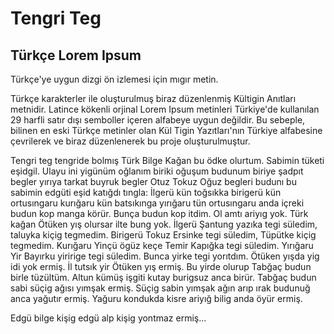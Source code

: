 
Tengri Teg
==========

Türkçe Lorem Ipsum
------------------

Türkçe'ye uygun dizgi ön izlemesi için mıgır metin. 

Türkçe karakterler ile oluşturulmuş biraz düzenlenmiş Kültigin Anıtları metnidir. Latince kökenli orjinal Lorem Ipsum metinleri Türkiye'de kullanılan 29 harfli satır dışı semboller içeren alfabeye uygun değildir. Bu sebeple, bilinen en eski Türkçe metinler olan Kül Tigin Yazıtları'nın Türkiye alfabesine çevrilerek ve biraz düzenlenerek bu proje oluşturulmuştur.


Tengri teg tengride bolmış Türk Bilge Kağan bu ödke olurtum. Sabimin tüketi eşidgil. Ulayu ini yigünüm oğlanım biriki oğuşum budunum biriye şadpıt begler yırıya tarkat buyruk begler Otuz Tokuz Oğuz begleri budunı bu sabimin edgüti eşid katığdı tıngla: İlgerü kün toğsıkka birigerü kün ortusıngaru kurığaru kün batsıkınga yırığaru tün ortusıngaru anda içreki budun kop manga körür. Bunça budun kop itdim. Ol amtı ariyıg yok. Türk kağan Ötüken yış olursar ilte bung yok. İlgerü Şantung yazıka tegi süledim, taluyka kiçig tegmedim. Birigerü Tokuz Ersinke tegi süledim, Tüpütke kiçig tegmedim. Kurığaru Yinçü ögüz keçe Temir Kapığka tegi süledim. Yırığaru Yir Bayırku yiririge tegi süledim. Bunca yirke tegi yorıtdım. Ötüken yışda yig idi yok ermiş. İl tutsık yir Ötüken yış ermiş. Bu yirde olurup Tabğaç budun birle tüzültüm. Altun kümüş işgiti kutay burigsuz anca birür. Tabğaç budun sabi süçig ağısı yımşak ermiş. Süçig sabin yımşak ağın arıp ırak budunuğ anca yağutır ermiş. Yağuru kondukda kisre ariyığ bilig anda öyür ermiş.

Edgü bilge kişig edgü alp kişig yontmaz ermiş...

